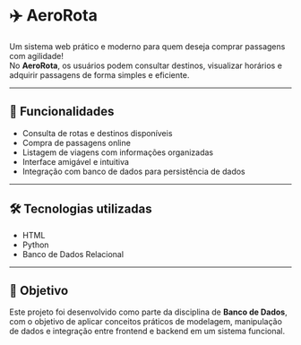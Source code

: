 # ✈️ AeroRota

Um sistema web prático e moderno para quem deseja comprar passagens com agilidade!  
No **AeroRota**, os usuários podem consultar destinos, visualizar horários e adquirir passagens de forma simples e eficiente.

---

## 🚀 Funcionalidades

- Consulta de rotas e destinos disponíveis  
- Compra de passagens online  
- Listagem de viagens com informações organizadas  
- Interface amigável e intuitiva  
- Integração com banco de dados para persistência de dados

---

## 🛠️ Tecnologias utilizadas

- HTML  
- Python  
- Banco de Dados Relacional

---

## 🎯 Objetivo

Este projeto foi desenvolvido como parte da disciplina de **Banco de Dados**, com o objetivo de aplicar conceitos práticos de modelagem, manipulação de dados e integração entre frontend e backend em um sistema funcional.
